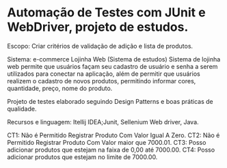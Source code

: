 # Automação de Testes com JUnit e WebDriver, projeto de estudos.

Escopo: Criar critérios de validação de adição e lista de produtos. 

Sistema: e-commerce Lojinha Web (Sistema de estudos)
  Sistema de lojinha web permite que usuários façam seu cadastro de usuário e senha a serem utilizados para conectar na aplicação, além de permitir que usuários realizem o cadastro de novos produtos, permitindo informar cores, quantidade, preço, nome do produto.
  
Projeto de testes elaborado seguindo Design Patterns e boas práticas de qualidade.

Recursos e linguagem: Itellij IDEA;Junit, Sellenium Web driver, Java.


CT1: Não é Permitido Registrar Produto Com Valor Igual A Zero.
CT2: Não é Permitido Registrar Produto Com Valor maior que 7000.01.
CT3: Posso adicionar produtos que estejam na faixa de 0,00 até 7000.00.
CT4: Posso adicionar produtos que estejam no limite de 7000.00.
